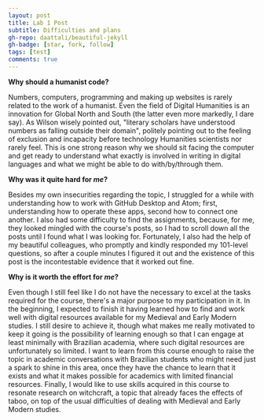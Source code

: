 ```yaml
---
layout: post
title: Lab 1 Post
subtitle: Difficulties and plans
gh-repo: daattali/beautiful-jekyll
gh-badge: [star, fork, follow]
tags: [test]
comments: true
---
```

**Why should a humanist code?**

Numbers, computers, programming and making up websites is rarely related to the work of a humanist. Even the field of Digital Humanities is an innovation for Global North and South (the latter even more markedly, I dare say). As Wilson wisely pointed out, "literary scholars have understood numbers as falling outside their domain", politely pointing out to the feeling of exclusion and incapacity before technology Humanities scientists nor rarely feel. This is one strong reason why we should sit facing the computer and get ready to understand what exactly is involved in writing in digital languages and what we might be able to do with/by/through them.

**Why was it quite hard for _me_?**

Besides my own insecurities regarding the topic, I struggled for a while with understanding how to work with GitHub Desktop and Atom; first, understanding how to operate these apps, second how to connect one another. I also had some difficulty to find the assignments, because, for me, they looked mingled with the course's posts, so I had to scroll down all the posts until I found what I was looking for. Fortunately, I also had the help of my beautiful colleagues, who promptly and kindly responded my 101-level questions, so after a couple minutes I figured it out and the existence of this post is the incontestable evidence that it worked out fine.

**Why is it worth the effort for _me_?**

Even though I still feel like I do not have the necessary to excel at the tasks required for the course, there's a major purpose to my participation in it. In the beginning, I expected to finish it having learned how to find and work well with digital resources available for my Medieval and Early Modern studies. I still desire to achieve it, though what makes me really motivated to keep it going is the possibility of learning enough so that I can engage at least minimally with Brazilian academia, where such digital resources are unfortunately so limited. I want to learn from this course enough to raise the topic in academic conversations with Brazilian students who might need just a spark to shine in this area, once they have the chance to learn that it exists and what it makes possible for academics with limited financial resources. Finally, I would like to use skills acquired in this course to resonate research on witchcraft, a topic that already faces the effects of taboo, on top of the usual difficulties of dealing with Medieval and Early Modern studies.
